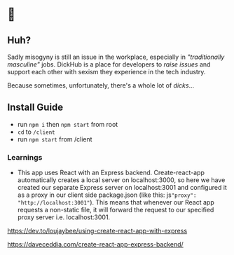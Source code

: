 # :eggplant:

## Huh?

Sadly misogyny is still an issue in the workplace, especially in _"traditionally masculine"_ jobs. DickHub is a place for developers to _raise issues_ and support each other with sexism they experience in the tech industry.

Because sometimes, unfortunately, there's a whole lot of _dicks_...

## Install Guide

* run `npm i` then `npm start` from root
* `cd` to `/client`
* run `npm start` from /client

### Learnings

* This app uses React with an Express backend. Create-react-app automatically creates a local server on localhost:3000, so here we have created our separate Express server on localhost:3001 and configured it as a proxy in our client side package.json (like this: js`"proxy": "http://localhost:3001"`). This means that whenever our React app requests a non-static file, it will forward the request to our specified proxy server i.e. localhost:3001.

https://dev.to/loujaybee/using-create-react-app-with-express

https://daveceddia.com/create-react-app-express-backend/
